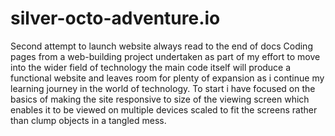 # silver-octo-adventure.io
Second attempt to launch website always read to the end of docs
Coding pages from a web-building project undertaken as part of my effort to move into the wider field of technology the main code itself will produce a functional website and leaves room for plenty of expansion as i continue my learning journey in the world of technology. To start i have focused on the basics of making the site responsive to size of the viewing screen which enables it to be viewed on multiple devices scaled to fit the screens rather than clump objects in a tangled mess.
